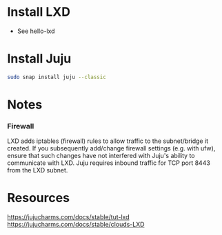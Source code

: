 # Install LXD
- See hello-lxd

# Install Juju
```bash
sudo snap install juju --classic
```

# Notes
### Firewall
LXD adds iptables (firewall) rules to allow traffic to the subnet/bridge it created. 
If you subsequently add/change firewall settings (e.g. with ufw), ensure that such changes have not interfered with Juju's ability to communicate with LXD. 
Juju requires inbound traffic for TCP port 8443 from the LXD subnet.

# Resources
https://jujucharms.com/docs/stable/tut-lxd
https://jujucharms.com/docs/stable/clouds-LXD
